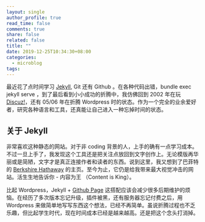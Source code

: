 ```yaml
---
layout: single
author_profile: true
read_time: false
comments: true
share: false
related: false
title: ""
date: 2019-12-25T10:34:30+08:00
categories:
  - microblog
tags:
---
```


最近花了点时间学习 [Jekyll](https://jekyllrb.com), Git 还有 Github 。在各种代码出错，bundle exec jekyll serve ，到了最后看到小小成功的折腾中，我仿佛回到 2002 年在玩 [Discuz!](https://discuz.net)，还有 05/06 年在折腾 Wordpress 时的状态。作为一个完全的业余爱好者，研究各种语言和工具，还真能让自己进入一种忘掉时间的状态。

## 关于 Jekyll

非常喜欢这种静态的网站。对于非 coding 背景的人，上手的确有一点学习成本。不过一旦上手了，我发现这个工具还是把关注点放回到文字创作上。无论模版再华丽或是简陋，文字才是真正连接作者和读者的东西。说到这里，我又想到了巴菲特的 [Berkshire Hathaway](https://www.berkshirehathaway.com/) 的主页。至今为止，它仍是给我带来最大视觉冲击的网站。活生生地告诉你 - 内容为王 （Content is King）。

比起 Wordpress，Jekyll + [Github Page](https://github.io) 这搭配应该会减少很多后期维护的烦恼。在经历了多次版本忘记升级，插件被黑，还有服务器忘记付费之后，用 Wordpress 来做简单地写写东西这个想法，已经不再简单。虽说折腾过程也不乏乐趣，但比起学生时代，现在时间成本已经是越来越高。还是把这个念头打消掉。
